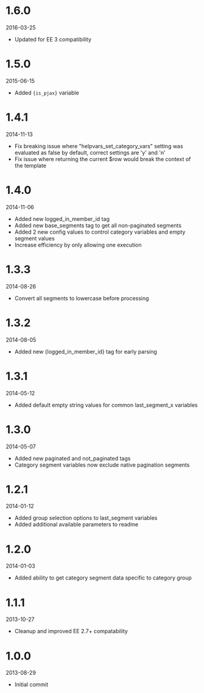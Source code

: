# 1.6.0

2016-03-25

- Updated for EE 3 compatibility

# 1.5.0

2015-06-15

- Added `{is_pjax}` variable

# 1.4.1

2014-11-13

- Fix breaking issue where "helpvars_set_category_vars" setting was evaluated as false by default, correct settings are 'y' and 'n'
- Fix issue where returning the current $row would break the context of the template

# 1.4.0

2014-11-06

- Added new logged_in_member_id tag
- Added new base_segments tag to get all non-paginated segments
- Added 2 new config values to control category variables and empty segment values
- Increase efficiency by only allowing one execution

# 1.3.3

2014-08-26

- Convert all segments to lowercase before processing

# 1.3.2

2014-08-05

- Added new {logged_in_member_id} tag for early parsing

# 1.3.1

2014-05-12

- Added default empty string values for common last_segment_x variables

# 1.3.0

2014-05-07

- Added new paginated and not_paginated tags
- Category segment variables now exclude native pagination segments

# 1.2.1

2014-01-12

- Added group selection options to last_segment variables
- Added additional available parameters to readme

# 1.2.0

2014-01-03

- Added ability to get category segment data specific to category group

# 1.1.1

2013-10-27

- Cleanup and improved EE 2.7+ compatability

# 1.0.0

2013-08-29

- Initial commit

